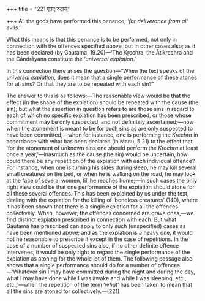 +++
title = "221 एतद् रुद्रास्"

+++
All the gods have performed this penance, ‘*for deliverance from all
evils*.’

What this means is that this penance is to be performed, not only in
connection with the offences specified above, but in other cases also;
as it has been declared (by Gautama, 19.20)—‘The Kṛcchra, the Ātikṛcchra
and the Cāndrāyaṇa constitute the ‘*universal expiation*.’

In this connection there arises the question—“When the text speaks of
the *universal expiation*, does it mean that a single performance of
these atones for all sins? Or that they are to be repeated with each
sin?”

The answer to this is as follows:—The reasonable view would be that the
effect (in the shape of the expiation) should be repeated with the cause
(the sin); but what the assertion in question refers to are those sins
in regard to each of which no specific expiation has been prescribed, or
those whose commitment may be only suspected, and not definitely
ascertained;—now when the atonement is meant to be for such sins as are
only suspected to have been committed,—when for instance, one is
performing the *Kṛcchra* in accordance with what has been declared (in
Manu, 5.21) to the effect that ‘for the atonement of unknown sins one
should perform the *Kṛcchra* at least once a year,’—inasmuch as the
cause (the sin) would be uncertain, how could there be any repetition of
the expiation with each individual offence? For instance, when one is
turning his sides during sleep, he may kill several small creatures on
the bed, or when he is walking on the road, he may look at the face of
several women, till he reaches home;—in such cases the only right view
could be that one performance of the expiation should atone for all
these several offences. This has been explained by us under the text,
dealing with the expiation for the killing of ‘boneless creatures’
(140), where it has been shown that there is a single expiation for all
the offences collectively. When, however, the offences concerned are
grave ones,—we find distinct expiation prescribed in connection with
each. But what Gautama has prescribed can apply to only such
(unspecified) cases as have been mentioned above; and as the expiation
is a heavy one, it would not he reasonable to prescribe it except in the
case of repetitions. In the case of a number of suspected sins also, if
no other definite offence intervenes, it would be only right to regard
the single performance of the expiation as atoning for the whole lot of
them. The following passage also shows that a single performance should
do for a number of offences—‘Whatever sin I may have committed during
the night and during the day, what I may have done while I was awake and
while I was sleeping, etc., etc.,’—when the repetition of the term
‘*what*’ has been taken to mean that all the sins are atoned for
collectively.—(221)



